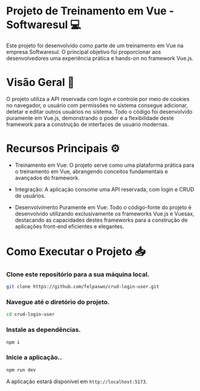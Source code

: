 # Projeto de Treinamento em Vue - Softwaresul 💻
Este projeto foi desenvolvido como parte de um treinamento em Vue na empresa Softwaresul. O principal objetivo foi proporcionar aos desenvolvedores uma experiência prática e hands-on no framework Vue.js.

# Visão Geral 🎈
O projeto utiliza a API reservada com login e controle por meio de cookies no navegador, o usuário com permissões no sistema consegue adicionar, deletar e editar outros usuários no sistema. Todo o código foi desenvolvido puramente em Vue.js, demonstrando o poder e a flexibilidade deste framework para a construção de interfaces de usuário modernas.
 
# Recursos Principais ⚙
- Treinamento em Vue: O projeto serve como uma plataforma prática para o treinamento em Vue, abrangendo conceitos fundamentais e avançados do framework.

- Integração: A aplicação consome uma API reservada, com login e CRUD de usuários.

- Desenvolvimento Puramente em Vue: Todo o código-fonte do projeto é desenvolvido utilizando exclusivamente os frameworks Vue.js e Vuesax, destacando as capacidades destes frameworks para a construção de aplicações front-end eficientes e elegantes.

# Como Executar o Projeto 📥
### Clone este repositório para a sua máquina local.
```bash
git clone https://github.com/felpaswo/crud-login-user.git
```
### Navegue até o diretório do projeto.
```bash
cd crud-login-user
```
### Instale as dependências.
```bash
npm i 
```
### Inicie a aplicação..
```bash
npm run dev 
```
A aplicação estará disponível em `http://localhost:5173`.
